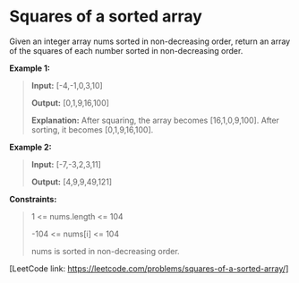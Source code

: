 # Squares of a sorted array

Given an integer array nums sorted in non-decreasing order, return an array of the squares of each number sorted in non-decreasing order.

**Example 1:**

> **Input:** [-4,-1,0,3,10] 
> 
> **Output:** [0,1,9,16,100]
> 
> **Explanation:** After squaring, the array becomes [16,1,0,9,100].
After sorting, it becomes [0,1,9,16,100].

**Example 2:**

> **Input:** [-7,-3,2,3,11]
> 
> **Output:** [4,9,9,49,121]
 

**Constraints:**

> 1 <= nums.length <= 104
>
> -104 <= nums[i] <= 104
> 
> nums is sorted in non-decreasing order.

[LeetCode link: https://leetcode.com/problems/squares-of-a-sorted-array/]